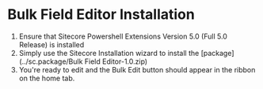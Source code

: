 # Bulk Field Editor Installation

1. Ensure that Sitecore Powershell Extensions Version 5.0 (Full 5.0 Release) is installed
2. Simply use the Sitecore Installation wizard to install the [package](../sc.package/Bulk Field Editor-1.0.zip)
3. You're ready to edit and the Bulk Edit button should appear in the ribbon on the home tab.